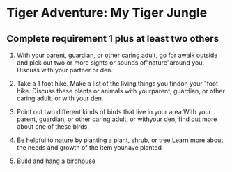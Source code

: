 # Tiger Adventure: My Tiger Jungle

## Complete requirement 1 plus at least two others

1. With your parent, guardian, or other caring adult, go for awalk outside and pick out two or more sights or sounds of"nature"around you. Discuss with your partner or den.

2. Take a 1 foot hike. Make a list of the living things you findon your 1foot hike. Discuss these plants or animals with yourparent, guardian, or other caring adult, or with your den.

3. Point out two different kinds of birds that live in your area.With your parent, guardian, or other caring adult, or withyour den, find out more about one of these birds.

4. Be helpful to nature by planting a plant, shrub, or tree.Learn more about the needs and growth of the item youhave planted

5. Build and hang a birdhouse
